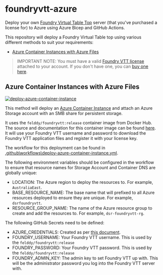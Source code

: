 # foundryvtt-azure

Deploy your own [Foundry Virtual Table Top](https://foundryvtt.com/) server (that you've purchased a license for) to Azure using Azure Bicep and GitHub Actions.

This repository will deploy a Foundry Virtual Table top using various different methods to suit your requirements:

- [Azure Container Instances with Azure Files](#azure-container-instances-with-azure-files)

> IMPORTANT NOTE: You must have a valid [Foundry VTT license](https://foundryvtt.com/) attached to your account. If you don't have one, you can [buy one here](https://foundryvtt.com/purchase/).

## Azure Container Instances with Azure Files

[![deploy-azure-container-instance](https://github.com/PlagueHO/foundryvtt-azure/actions/workflows/deploy-azure-container-instance.yml/badge.svg)](https://github.com/PlagueHO/foundryvtt-azure/actions/workflows/deploy-azure-container-instance.yml)

This method will deploy an [Azure Container Instance](https://docs.microsoft.com/en-us/azure/container-instances/container-instances-overview) and attach an Azure Storage account with an SMB share for persistent storage.

It uses the `felddy/foundryvtt:release` container image from Docker Hub. The source and documentation for this container image can be found [here](https://github.com/felddy/foundryvtt-docker). It will use your Foundry VTT username and password to download the Foundry VTT application files and register it with your license key.

The workflow for this deployment can be found in [.github\workflows\deploy-azure-container-instance.yml](.github\workflows\deploy-azure-container-instance.yml).

The following environment variables should be configured in the workflow to ensure that resource names for Storage Account and Container DNS are globally unique:

- LOCATION: The Azure region to deploy the resources to. For example, `AustraliaEast`.
- BASE_RESOURCE_NAME: The base name that will prefixed to all Azure resources deployed to ensure they are unique. For example, `dsrfoundryvtt`.
- RESOURCE_GROUP_NAME: The name of the Azure resource group to create and add the resources to. For example, `dsr-foundryvtt-rg`.

The following GitHub Secrets need to be defined:

- AZURE_CREDENTIALS: Created as per [this document](https://github.com/marketplace/actions/azure-cli-action#configure-azure-credentials-as-github-secret).
- FOUNDRY_USERNAME: Your Foundry VTT username. This is used by the `felddy/foundryvtt:release`
- FOUNDRY_PASSWORD: Your Foundry VTT password. This is used by the `felddy/foundryvtt:release`
- FOUNDRY_ADMIN_KEY: The admin key to set Foundry VTT up with. This will be the administrator password you log into the Foundry VTT server with.
